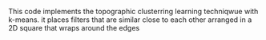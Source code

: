This code implements the topographic clusterring learning techniqwue with k-means.
it places filters that are similar close to each other arranged in a 2D square that wraps around the edges

